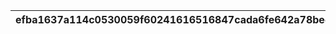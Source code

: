 |efba1637a114c0530059f60241616516847cada6fe642a78bed2010bd8db9739|7cf0aa1ed7aa33abb943ed387e39b165ed64e8aeb35e3aae77964274bc9760f6|1f12e86144adb62066d1d6a80a7156b5cf72dc73668588367d5880811e797b4d|e156d5829069351b3fc8edfc750a2e69e2206c6e485eea5ac37705ff94d6a817|5f0d836692d2b5e9b3edcfb29a18fa50cb0bab60ee5684bae7beab264633b198|ee2cc32781d8d1d8a1e5011417aea07db7c2eb14c26302ebf4a017b76111e62d|9d0d8da33af70f99b08c4c5d85b6d9a33383d807d2c46f6fba47fcef6994bf86|
| --- | --- | --- | --- | --- | --- | --- |